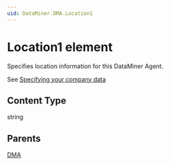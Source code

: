 ```yaml
---
uid: DataMiner.DMA.Location1
---
```


# Location1 element

Specifies location information for this DataMiner Agent.

See [Specifying your company data](xref:Specifying_your_company_data)

## Content Type

string

## Parents

[DMA](xref:DataMiner.DMA)

